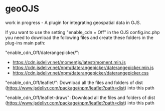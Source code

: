 # geoOJS
work in progress - A plugin for integrating geospatial data in OJS. 

If you want to use the setting "enable_cdn = Off" in the OJS config.inc.php you need to download the following files and create these folders in the plug-ins main path: 

"enable_cdn_Off/daterangepicker/": 
- https://cdn.jsdelivr.net/momentjs/latest/moment.min.js
- https://cdn.jsdelivr.net/npm/daterangepicker/daterangepicker.min.js
- https://cdn.jsdelivr.net/npm/daterangepicker/daterangepicker.css

"enable_cdn_Off/leaflet/":
Download all the files and folders of dist (https://www.jsdelivr.com/package/npm/leaflet?path=dist) into this path

"enable_cdn_Off/leaflet-draw/":
Download all the files and folders of dist (https://www.jsdelivr.com/package/npm/leaflet?path=dist) into this path
